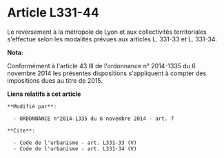 # Article L331-44

Le reversement à la métropole de Lyon et aux collectivités territoriales s'effectue selon les modalités prévues aux articles
L. 331-33 et L. 331-34.

**Nota:**

Conformément à l'article 43 III de l'ordonnance n° 2014-1335 du 6 novembre 2014 les présentes dispositions s'appliquent à
compter des impositions dues au titre de 2015.

**Liens relatifs à cet article**

	**Modifié par**:

	  - ORDONNANCE n°2014-1335 du 6 novembre 2014 - art. 7

	**Cite**:

	  - Code de l'urbanisme - art. L331-33 (V)
	  - Code de l'urbanisme - art. L331-34 (V)
